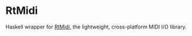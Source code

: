RtMidi
======

Haskell wrapper for [RtMidi](http://www.music.mcgill.ca/~gary/rtmidi/), the lightweight, cross-platform MIDI I/O library.
